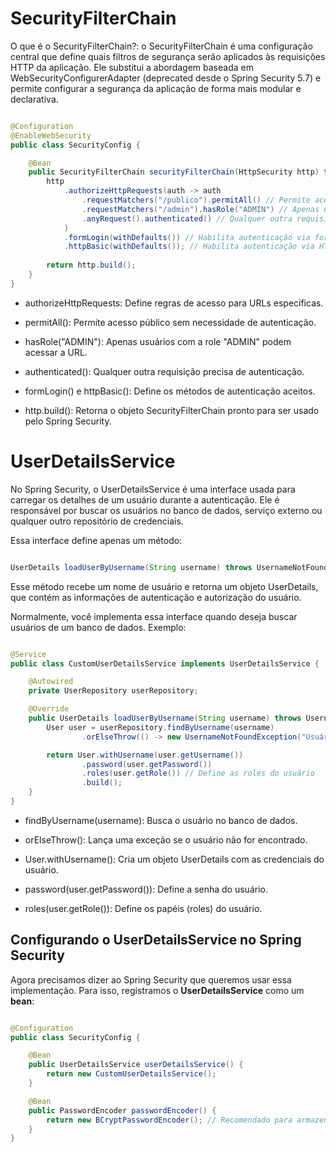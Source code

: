 # SecurityFilterChain

O que é o SecurityFilterChain?: o SecurityFilterChain é uma configuração central que define quais filtros de segurança serão aplicados às requisições HTTP da aplicação. Ele substitui a abordagem baseada em WebSecurityConfigurerAdapter (deprecated desde o Spring Security 5.7) e permite configurar a segurança da aplicação de forma mais modular e declarativa.

``` Java

@Configuration
@EnableWebSecurity
public class SecurityConfig {

    @Bean
    public SecurityFilterChain securityFilterChain(HttpSecurity http) throws Exception {
        http
            .authorizeHttpRequests(auth -> auth
                .requestMatchers("/publico").permitAll() // Permite acesso sem autenticação
                .requestMatchers("/admin").hasRole("ADMIN") // Apenas usuários com ROLE_ADMIN
                .anyRequest().authenticated() // Qualquer outra requisição precisa de autenticação
            )
            .formLogin(withDefaults()) // Habilita autenticação via formulário
            .httpBasic(withDefaults()); // Habilita autenticação via HTTP Basic
        
        return http.build();
    }
}

```

- authorizeHttpRequests: Define regras de acesso para URLs específicas.

- permitAll(): Permite acesso público sem necessidade de autenticação.

- hasRole("ADMIN"): Apenas usuários com a role "ADMIN" podem acessar a URL.

- authenticated(): Qualquer outra requisição precisa de autenticação.

- formLogin() e httpBasic(): Define os métodos de autenticação aceitos.

- http.build(): Retorna o objeto SecurityFilterChain pronto para ser usado pelo Spring Security.

# UserDetailsService

No Spring Security, o UserDetailsService é uma interface usada para carregar os detalhes de um usuário durante a autenticação. Ele é responsável por buscar os usuários no banco de dados, serviço externo ou qualquer outro repositório de credenciais.

Essa interface define apenas um método:

``` java

UserDetails loadUserByUsername(String username) throws UsernameNotFoundException;

```

Esse método recebe um nome de usuário e retorna um objeto UserDetails, que contém as informações de autenticação e autorização do usuário.

Normalmente, você implementa essa interface quando deseja buscar usuários de um banco de dados. Exemplo:

``` Java

@Service
public class CustomUserDetailsService implements UserDetailsService {

    @Autowired
    private UserRepository userRepository;

    @Override
    public UserDetails loadUserByUsername(String username) throws UsernameNotFoundException {
        User user = userRepository.findByUsername(username)
                .orElseThrow(() -> new UsernameNotFoundException("Usuário não encontrado: " + username));

        return User.withUsername(user.getUsername())
                .password(user.getPassword())
                .roles(user.getRole()) // Define as roles do usuário
                .build();
    }
}

```

- findByUsername(username): Busca o usuário no banco de dados.

- orElseThrow(): Lança uma exceção se o usuário não for encontrado.

- User.withUsername(): Cria um objeto UserDetails com as credenciais do usuário.

- password(user.getPassword()): Define a senha do usuário.

- roles(user.getRole()): Define os papéis (roles) do usuário.

## Configurando o UserDetailsService no Spring Security

Agora precisamos dizer ao Spring Security que queremos usar essa implementação. Para isso, registramos o **UserDetailsService** como um **bean**:

``` Java

@Configuration
public class SecurityConfig {

    @Bean
    public UserDetailsService userDetailsService() {
        return new CustomUserDetailsService();
    }

    @Bean
    public PasswordEncoder passwordEncoder() {
        return new BCryptPasswordEncoder(); // Recomendado para armazenar senhas criptografadas
    }
}

```